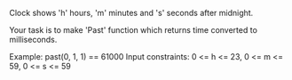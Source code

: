 Clock shows 'h' hours, 'm' minutes and 's' seconds after midnight.

Your task is to make 'Past' function which returns time converted to milliseconds.

Example:
past(0, 1, 1) == 61000
Input constraints: 0 <= h <= 23, 0 <= m <= 59, 0 <= s <= 59